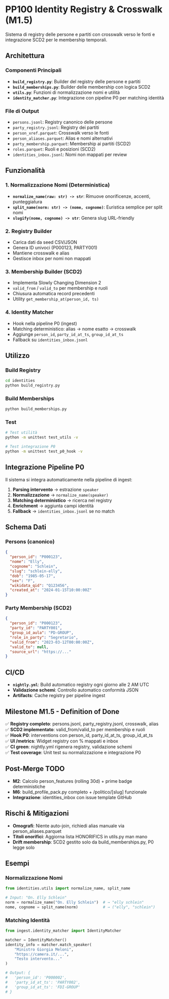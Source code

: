 # PP100 Identity Registry & Crosswalk (M1.5)

Sistema di registry delle persone e partiti con crosswalk verso le fonti e integrazione SCD2 per le membership temporali.

## Architettura

### Componenti Principali

- **`build_registry.py`**: Builder del registry delle persone e partiti
- **`build_memberships.py`**: Builder delle membership con logica SCD2
- **`utils.py`**: Funzioni di normalizzazione nomi e utilità
- **`identity_matcher.py`**: Integrazione con pipeline P0 per matching identità

### File di Output

- `persons.jsonl`: Registry canonico delle persone
- `party_registry.jsonl`: Registry dei partiti
- `person_xref.parquet`: Crosswalk verso le fonti
- `person_aliases.parquet`: Alias e nomi alternativi
- `party_membership.parquet`: Membership ai partiti (SCD2)
- `roles.parquet`: Ruoli e posizioni (SCD2)
- `identities_inbox.jsonl`: Nomi non mappati per review

## Funzionalità

### 1. Normalizzazione Nomi (Deterministica)

- **`normalize_name(raw: str) -> str`**: Rimuove onorificenze, accenti, punteggiatura
- **`split_name(norm: str) -> (nome, cognome)`**: Euristica semplice per split nomi
- **`slugify(nome, cognome) -> str`**: Genera slug URL-friendly

### 2. Registry Builder

- Carica dati da seed CSV/JSON
- Genera ID univoci (P000123, PARTY001)
- Mantiene crosswalk e alias
- Gestisce inbox per nomi non mappati

### 3. Membership Builder (SCD2)

- Implementa Slowly Changing Dimension 2
- `valid_from` / `valid_to` per membership e ruoli
- Chiusura automatica record precedenti
- Utility `get_membership_at(person_id, ts)`

### 4. Identity Matcher

- Hook nella pipeline P0 (ingest)
- Matching deterministico: alias → nome esatto → crosswalk
- Aggiunge `person_id`, `party_id_at_ts`, `group_id_at_ts`
- Fallback su `identities_inbox.jsonl`

## Utilizzo

### Build Registry

```bash
cd identities
python build_registry.py
```

### Build Memberships

```bash
python build_memberships.py
```

### Test

```bash
# Test utilità
python -m unittest test_utils -v

# Test integrazione P0
python -m unittest test_p0_hook -v
```

## Integrazione Pipeline P0

Il sistema si integra automaticamente nella pipeline di ingest:

1. **Parsing intervento** → estrazione `speaker`
2. **Normalizzazione** → `normalize_name(speaker)`
3. **Matching deterministico** → ricerca nel registry
4. **Enrichment** → aggiunta campi identità
5. **Fallback** → `identities_inbox.jsonl` se no match

## Schema Dati

### Persons (canonico)

```json
{
  "person_id": "P000123",
  "nome": "Elly",
  "cognome": "Schlein", 
  "slug": "schlein-elly",
  "dob": "1985-05-17",
  "sex": "F",
  "wikidata_qid": "Q123456",
  "created_at": "2024-01-15T10:00:00Z"
}
```

### Party Membership (SCD2)

```json
{
  "person_id": "P000123",
  "party_id": "PARTY001",
  "group_id_aula": "PD-GROUP",
  "role_in_party": "Segretario",
  "valid_from": "2023-03-12T00:00:00Z",
  "valid_to": null,
  "source_url": "https://..."
}
```

## CI/CD

- **`nightly.yml`**: Build automatico registry ogni giorno alle 2 AM UTC
- **Validazione schemi**: Controllo automatico conformità JSON
- **Artifacts**: Cache registry per pipeline ingest

## Milestone M1.5 - Definition of Done

✅ **Registry completo**: persons.jsonl, party_registry.jsonl, crosswalk, alias  
✅ **SCD2 implementato**: valid_from/valid_to per membership e ruoli  
✅ **Hook P0**: interventions con person_id, party_id_at_ts, group_id_at_ts  
✅ **UI /metrics**: Widget registry con % mappati e inbox  
✅ **CI green**: nightly.yml rigenera registry, validazione schemi  
✅ **Test coverage**: Unit test su normalizzazione e integrazione P0  

## Post-Merge TODO

- **M2**: Calcolo person_features (rolling 30d) + prime badge deterministiche
- **M6**: build_profile_pack.py completo + /politico/[slug] funzionale
- **Integrazione**: identities_inbox con issue template GitHub

## Rischi & Mitigazioni

- **Omografi**: Niente auto-join, richiedi alias manuale via person_aliases.parquet
- **Titoli onorifici**: Aggiorna lista HONORIFICS in utils.py man mano
- **Drift membership**: SCD2 gestito solo da build_memberships.py, P0 legge solo

## Esempi

### Normalizzazione Nomi

```python
from identities.utils import normalize_name, split_name

# Input: "On. Elly Schlein"
norm = normalize_name("On. Elly Schlein")  # → "elly schlein"
nome, cognome = split_name(norm)           # → ("elly", "schlein")
```

### Matching Identità

```python
from ingest.identity_matcher import IdentityMatcher

matcher = IdentityMatcher()
identity_info = matcher.match_speaker(
    "Ministro Giorgia Meloni", 
    "https://camera.it/...",
    "Testo intervento..."
)

# Output: {
#   'person_id': 'P000002',
#   'party_id_at_ts': 'PARTY002', 
#   'group_id_at_ts': 'FDI-GROUP'
# }
```
